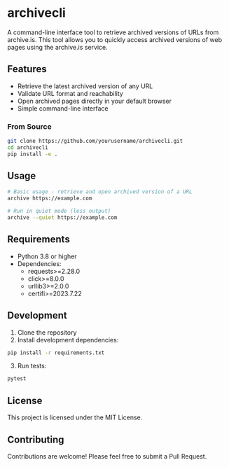 # archivecli

A command-line interface tool to retrieve archived versions of URLs from archive.is. This tool allows you to quickly access archived versions of web pages using the archive.is service.

## Features

- Retrieve the latest archived version of any URL
- Validate URL format and reachability
- Open archived pages directly in your default browser
- Simple command-line interface

### From Source
```bash
git clone https://github.com/yourusername/archivecli.git
cd archivecli
pip install -e .
```

## Usage

```bash
# Basic usage - retrieve and open archived version of a URL
archive https://example.com

# Run in quiet mode (less output)
archive --quiet https://example.com
```

## Requirements

- Python 3.8 or higher
- Dependencies:
  - requests>=2.28.0
  - click>=8.0.0
  - urllib3>=2.0.0
  - certifi>=2023.7.22

## Development

1. Clone the repository
2. Install development dependencies:
```bash
pip install -r requirements.txt
```
3. Run tests:
```bash
pytest
```

## License

This project is licensed under the MIT License.

## Contributing

Contributions are welcome! Please feel free to submit a Pull Request.
